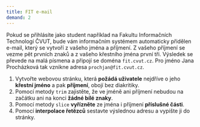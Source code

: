 ```yaml
---
title: FIT e-mail
demand: 2
---
```


Pokud se přihlásíte jako student například na Fakultu Informačních Technologí ČVUT, bude vám informačním systémem automaticky přidělen e-mail, který se vytvoří z vašeho jména a příjmení. Z vašeho příjmení se vezme pět prvních znaků a z vašeho křestního jména první tři. Výsledek se převede na malá písmena a připojí se doména `fit.cvut.cz`. Pro jméno Jana Procházková tak vznikne adresa `prochjan@fit.cvut.cz`.

1. Vytvořte webovou stránku, která **požádá uživatele** nejdříve o jeho **křestní jméno** a pak **příjmení**, obojí bez diakritiky.
1. Pomocí metody `trim` zajistěte, že ve jméně ani příjmení nebudou na začátku ani na konci **žádné bílé znaky**.
1. Pomocí metody `slice` **vyřízněte** ze jména i příjmení **příslušné části**.
1. Pomocí **interpolace řetězců** sestavte výslednou adresu a vypište ji do stránky.

<!-- ---solution

```js
const jmeno = prompt('Zadejte křestní jméno.')
	.toLocaleLowerCase()
	.trim()
	.slice(0, 3)
const prijmeni = prompt('Zadejte příjmení.').toLowerCase().trim().slice(0, 5)

document.body.innerHTML = `<p>Váš e-mail je: ${prijmeni}${jmeno}@fit.cvut.cz</p>`
``` -->
